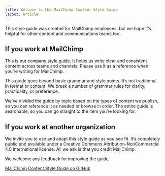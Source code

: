 ```yaml
---
title: Welcome to the MailChimp Content Style Guide
layout: article
---
```


This style guide was created for MailChimp employees, but we hope it’s helpful for other content and communications teams too.

## If you work at MailChimp

This is our company style guide. It helps us write clear and consistent content across teams and channels. Please use it as a reference when you’re writing for MailChimp.

This guide goes beyond basic grammar and style points. It’s not traditional in format or content. We break a number of grammar rules for clarity, practicality, or preference.

We’ve divided the guide by topic based on the types of content we publish, so you can reference it as needed or browse in order. The entire guide is searchable, so you can go straight to the item you’re looking for.

## If you work at another organization

We invite you to use and adapt this style guide as you see fit. It’s completely public and available under a Creative Commons Attribution-NonCommercial 4.0 International license. All we ask is that you credit MailChimp.

We welcome any feedback for improving the guide.

[MailChimp Content Style Guide on GitHub](https://github.com/mailchimp/content-style-guide)